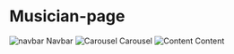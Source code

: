 # Musician-page
![navbar](https://github.com/Atakan-Atay/Musician-page/assets/169001497/d3575c1f-0072-46cd-b876-1b085a300cd5)
Navbar
![Carousel](https://github.com/Atakan-Atay/Musician-page/assets/169001497/f7618ff5-3de5-4bd2-9fff-94287e83f55a)
Carousel
![Content](https://github.com/Atakan-Atay/Musician-page/assets/169001497/807148b0-69f7-47f0-966c-a478469690c0)
Content

